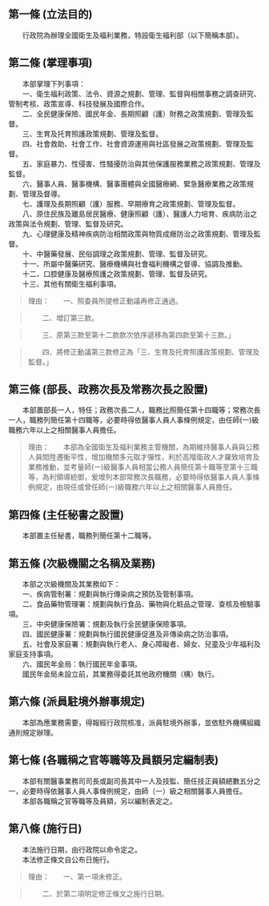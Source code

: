 第一條 (立法目的)
-----------------
　　行政院為辦理全國衛生及福利業務，特設衛生福利部（以下簡稱本部）。  


第二條 (掌理事項)
-----------------
　　本部掌理下列事項：  
　　一、衛生福利政策、法令、資源之規劃、管理、監督與相關事務之調查研究、管制考核、政策宣導、科技發展及國際合作。  
　　二、全民健康保險、國民年金、長期照顧（護）財務之政策規劃、管理及監督。  
　　三、生育及托育照護政策規劃、管理及監督。  
　　四、社會救助、社會工作、社會資源運用與社區發展之政策規劃、管理及監督。  
　　五、家庭暴力、性侵害、性騷擾防治與其他保護服務業務之政策規劃、管理及監督。  
　　六、醫事人員、醫事機構、醫事團體與全國醫療網、緊急醫療業務之政策規劃、管理及督導。  
　　七、護理及長期照顧（護）服務、早期療育之政策規劃、管理及監督。  
　　八、原住民族及離島居民醫療、健康照顧（護）、醫護人力培育、疾病防治之政策與法令規劃、管理、監督及研究。  
　　九、心理健康及精神疾病防治相關政策與物質成癮防治之政策規劃、管理及監督。  
　　十、中醫藥發展、民俗調理之政策規劃、管理、監督及研究。  
　　十一、所屬中醫藥研究、醫療機構與社會福利機構之督導、協調及推動。  
　　十二、口腔健康及醫療照護之政策規劃、管理、監督及研究。  
　　十三、其他有關衛生福利事項。  
> 理由：　　一、照委員所提修正動議再修正通過。

> 　　二、增訂第三款。

> 　　三、原第三款至第十二款款次依序遞移為第四款至第十三款。」

> 　　四、將修正動議第三款修正為「三、生育及托育照護政策規劃、管理及監督。」



第三條 (部長、政務次長及常務次長之設置)
---------------------------------------
　　本部置部長一人，特任；政務次長二人，職務比照簡任第十四職等；常務次長一人，職務列簡任第十四職等，必要時得依醫事人員人事條例規定，由任師(一)級職務六年以上之相關醫事人員擔任。  
> 理由：　　本部為全國衛生及福利業務主管機關，為期維持醫事人員與公務人員間陞遷衡平性，增加機關多元取才彈性，利於高階衛政人才羅致培育及業務推動，並考量師(一)級醫事人員相當公務人員簡任第十職等至第十三職等，為利領導統御，爰增列本部常務次長職務，必要時得依醫事人員人事條例規定，由現任或曾任師(一)級職務六年以上之相關醫事人員擔任。



第四條 (主任秘書之設置)
-----------------------
　　本部置主任秘書，職務列簡任第十二職等。  


第五條 (次級機關之名稱及業務)
-----------------------------
　　本部之次級機關及其業務如下：  
　　一、疾病管制署：規劃與執行傳染病之預防及管制事項。  
　　二、食品藥物管理署：規劃與執行食品、藥物與化粧品之管理、查核及檢驗事項。  
　　三、中央健康保險署：規劃及執行全民健康保險事項。  
　　四、國民健康署：規劃與執行國民健康促進及非傳染病之防治事項。  
　　五、社會及家庭署：規劃與執行老人、身心障礙者、婦女、兒童及少年福利及家庭支持事項。  
　　六、國民年金局：執行國民年金事項。  
　　國民年金局未設立前，其業務得委託其他政府機關（構）執行。  


第六條 (派員駐境外辦事規定)
---------------------------
　　本部為應業務需要，得報經行政院核准，派員駐境外辦事，並依駐外機構組織通則規定辦理。  


第七條 (各職稱之官等職等及員額另定編制表)
-----------------------------------------
　　本部有關醫事業務司司長或副司長其中一人及技監、簡任技正員額總數五分之一，必要時得依醫事人員人事條例規定，由師（一）級之相關醫事人員擔任。  
　　本部各職稱之官等職等及員額，另以編制表定之。  


第八條 (施行日)
---------------
　　本法施行日期，由行政院以命令定之。  
　　本法修正條文自公布日施行。  
> 理由：　　一、第一項未修正。

> 　　二、於第二項明定修正條文之施行日期。